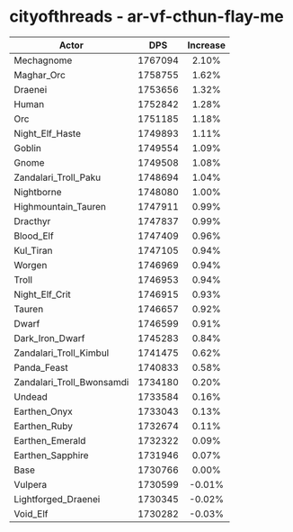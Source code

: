 # cityofthreads - ar-vf-cthun-flay-me
| Actor | DPS | Increase |
|---|:---:|:---:|
|Mechagnome|1767094|2.10%|
|Maghar_Orc|1758755|1.62%|
|Draenei|1753656|1.32%|
|Human|1752842|1.28%|
|Orc|1751185|1.18%|
|Night_Elf_Haste|1749893|1.11%|
|Goblin|1749554|1.09%|
|Gnome|1749508|1.08%|
|Zandalari_Troll_Paku|1748694|1.04%|
|Nightborne|1748080|1.00%|
|Highmountain_Tauren|1747911|0.99%|
|Dracthyr|1747837|0.99%|
|Blood_Elf|1747409|0.96%|
|Kul_Tiran|1747105|0.94%|
|Worgen|1746969|0.94%|
|Troll|1746953|0.94%|
|Night_Elf_Crit|1746915|0.93%|
|Tauren|1746657|0.92%|
|Dwarf|1746599|0.91%|
|Dark_Iron_Dwarf|1745283|0.84%|
|Zandalari_Troll_Kimbul|1741475|0.62%|
|Panda_Feast|1740833|0.58%|
|Zandalari_Troll_Bwonsamdi|1734180|0.20%|
|Undead|1733584|0.16%|
|Earthen_Onyx|1733043|0.13%|
|Earthen_Ruby|1732674|0.11%|
|Earthen_Emerald|1732322|0.09%|
|Earthen_Sapphire|1731946|0.07%|
|Base|1730766|0.00%|
|Vulpera|1730599|-0.01%|
|Lightforged_Draenei|1730345|-0.02%|
|Void_Elf|1730282|-0.03%|
